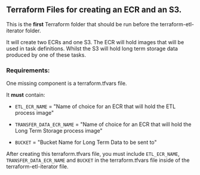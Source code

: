 ## Terraform Files for creating an ECR and an S3.

This is the **first** Terraform folder that should be run before the terraform-etl-iterator folder.

It will create two ECRs and one S3. The ECR will hold images that will be used in task definitions. Whilst the S3 will hold long term storage data produced by one of these tasks.

### Requirements:

One missing component is a terraform.tfvars file.

It **must** contain:
- `ETL_ECR_NAME` = "Name of choice for an ECR that will hold the ETL process image"
- `TRANSFER_DATA_ECR_NAME` = "Name of choice for an ECR that will hold the Long Term Storage process image"

- `BUCKET` = "Bucket Name for Long Term Data to be sent to"


After creating this terraform.tfvars file, you must include `ETL_ECR_NAME`, `TRANSFER_DATA_ECR_NAME` and `BUCKET` in the terraform.tfvars file inside of the terraform-etl-iterator file.